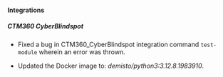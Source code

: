 
#### Integrations

##### CTM360 CyberBlindspot

- Fixed a bug in CTM360_CyberBlindspot integration command `test-module` wherein an error was thrown.

- Updated the Docker image to: *demisto/python3:3.12.8.1983910*.